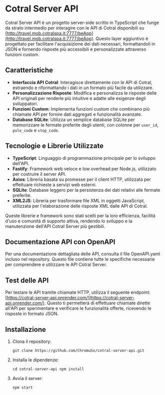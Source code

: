 # Cotral Server API

Cotral Server API è un progetto server-side scritto in TypeScript che funge da strato intermedio per interagire con le API di Cotral disponibili su [http://travel.mob.cotralspa.it:7777/beApp](http://travel.mob.cotralspa.it:7777/beApp). Questo layer aggiuntivo è progettato per facilitare l'acquisizione dei dati necessari, formattandoli in JSON e fornendo risposte più accessibili e personalizzate attraverso funzioni custom.

## Caratteristiche

- **Interfaccia API Cotral**: Interagisce direttamente con le API di Cotral, estraendo e riformattando i dati in un formato più facile da utilizzare.
- **Personalizzazione Risposte**: Modifica e personalizza le risposte delle API originali per renderle più intuitive e adatte alle esigenze degli sviluppatori.
- **Funzioni Custom**: Implementa funzioni custom che combinano più chiamate API per fornire dati aggregati e funzionalità avanzate.
- **Database SQLite**: Utilizza un semplice database SQLite per memorizzare le fermate preferite degli utenti, con colonne per `user_id`, `pole_code` e `stop_code`.

## Tecnologie e Librerie Utilizzate

- **TypeScript**: Linguaggio di programmazione principale per lo sviluppo dell'API.
- **Fastify**: Framework web veloce e low overhead per Node.js, utilizzato per costruire il server API.
- **Axios**: Libreria basata su promesse per il client HTTP, utilizzata per effettuare richieste a servizi web esterni.
- **SQLite**: Database leggero per la persistenza dei dati relativi alle fermate preferite.
- **XML2JS**: Libreria per trasformare file XML in oggetti JavaScript, utilizzata per l'elaborazione delle risposte XML dalle API di Cotral.

Queste librerie e framework sono stati scelti per la loro efficienza, facilità d'uso e comunità di supporto attiva, rendendo lo sviluppo e la manutenzione dell'API Cotral Server più gestibili.

## Documentazione API con OpenAPI
Per una documentazione dettagliata delle API, consulta il file OpenAPI.yaml incluso nel repository. Questo file contiene tutte le specifiche necessarie per comprendere e utilizzare le API Cotral Server.

## Test delle API
Per testare le API tramite chiamate HTTP, utilizza il seguente endpoint: [https://cotral-server-api.onrender.com/](https://cotral-server-api.onrender.com/). Questo ti permetterà di effettuare chiamate dirette all'API per sperimentare e verificare le funzionalità offerte, ricevendo le risposte in formato JSON.

## Installazione 

1. Clona il repository: 
   
	 `git clone https://github.com/ChromuSx/cotral-server-api.git`

3. Installa le dipendenze:
   
    `cd cotral-server-api npm install`

3. Avvia il server:
   
    `npm start`
